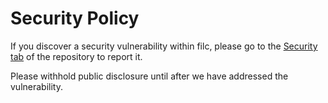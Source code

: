 # Security Policy

If you discover a security vulnerability within filc, please go to
the [Security tab](https://github.com/Fil-Language/filc/security) of the repository to report it.

Please withhold public disclosure until after we have addressed the vulnerability.